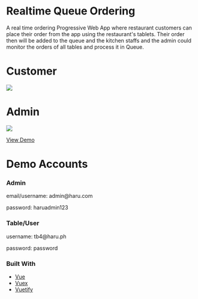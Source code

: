 # Realtime Queue Ordering  

A real time ordering Progressive Web App where restaurant customers can place their order from the
app using the restaurant's tablets. Their order then will be added to the queue and the kitchen staffs and the admin could
monitor the orders of all tables and process it in Queue.

# Customer
![](https://i.gyazo.com/08a2b7f3bc09ec84e89f29980ecb3a9c.gif)

# Admin
![](https://i.gyazo.com/1b9fe6249a7564c6b231b6505d4c7c91.gif)

 <a href="https://harux-queue-ordering-d6to1rp1e.vercel.app/" target="_blank">View Demo</a>
 
# Demo Accounts
  <h3> Admin </h3> 
  <p> email/username:  admin@haru.com</p>
  <p> password: haruadmin123 </p>
  
  <h3> Table/User </h3>
  <p> username:  tb4@haru.ph</p>
  <p> password: password </p>
  
  
### Built With
* [Vue](https://vuejs.org/)
* [Vuex](https://vuex.vuejs.org/)
* [Vuetify](https://vuetifyjs.com/en/)

